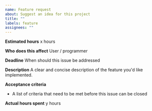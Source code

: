 ```yaml
---
name: Feature request
about: Suggest an idea for this project
title: ""
labels: feature
assignees: ""
---
```


**Estimated hours**
x hours

**Who does this affect**
User / programmer

**Deadline**
When should this issue be addressed

**Description**
A clear and concise description of the feature you'd like implemented.

**Acceptance criteria**

- A list of criteria that need to be met before this issue can be closed

**Actual hours spent**
y hours
